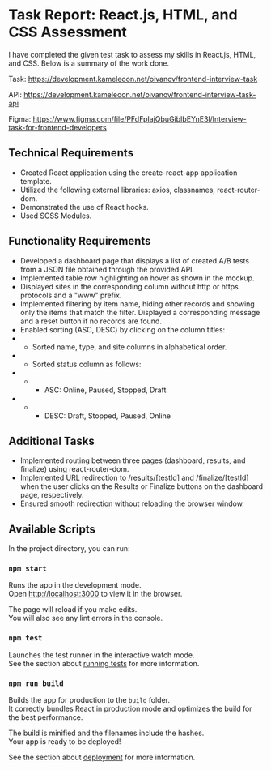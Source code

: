 # Task Report: React.js, HTML, and CSS Assessment

I have completed the given test task to assess my skills in React.js, HTML, and CSS. Below is a summary of the work done.

Task: https://development.kameleoon.net/oivanov/frontend-interview-task

API: https://development.kameleoon.net/oivanov/frontend-interview-task-api

Figma: https://www.figma.com/file/PFdFpIajQbuGibIbEYnE3l/Interview-task-for-frontend-developers

## Technical Requirements

- Created React application using the create-react-app application template.
- Utilized the following external libraries: axios, classnames, react-router-dom.
- Demonstrated the use of React hooks.
- Used SCSS Modules.

## Functionality Requirements

- Developed a dashboard page that displays a list of created A/B tests from a JSON file obtained through the provided API.
- Implemented table row highlighting on hover as shown in the mockup.
- Displayed sites in the corresponding column without http or https protocols and a "www" prefix.
- Implemented filtering by item name, hiding other records and showing only the items that match the filter. Displayed a corresponding message and a reset button if no records are found.
- Enabled sorting (ASC, DESC) by clicking on the column titles:
- - Sorted name, type, and site columns in alphabetical order.
- - Sorted status column as follows:
- - - ASC: Online, Paused, Stopped, Draft
- - - DESC: Draft, Stopped, Paused, Online

## Additional Tasks

- Implemented routing between three pages (dashboard, results, and finalize) using react-router-dom.
- Implemented URL redirection to /results/[testId] and /finalize/[testId] when the user clicks on the Results or Finalize buttons on the dashboard page, respectively.
- Ensured smooth redirection without reloading the browser window.

## Available Scripts

In the project directory, you can run:

### `npm start`

Runs the app in the development mode.\
Open [http://localhost:3000](http://localhost:3000) to view it in the browser.

The page will reload if you make edits.\
You will also see any lint errors in the console.

### `npm test`

Launches the test runner in the interactive watch mode.\
See the section about [running tests](https://facebook.github.io/create-react-app/docs/running-tests) for more information.

### `npm run build`

Builds the app for production to the `build` folder.\
It correctly bundles React in production mode and optimizes the build for the best performance.

The build is minified and the filenames include the hashes.\
Your app is ready to be deployed!

See the section about [deployment](https://facebook.github.io/create-react-app/docs/deployment) for more information.
